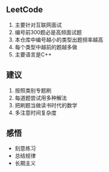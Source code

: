 ## LeetCode
1.  主要针对互联网面试
2.  编号前300题必是高频面试题
3.  本仓库中编号越小的类型出题频率越高
4.  每个类型中越前的题越多做
5.  主要语言是C++
## 建议
1. 按照类别专题刷
2. 每道题尝试用多种解法
3. 把刷题当做读书时代的数学
4. 多注意时间复杂度

## 感悟

-   刻意练习
-   总结规律
-   长期主义